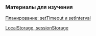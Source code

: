 ### Материалы для изучения

[Планирование: setTimeout и setInterval](https://learn.javascript.ru/settimeout-setinterval)

[LocalStorage, sessionStorage](https://learn.javascript.ru/localstorage)